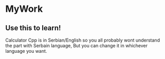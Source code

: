 # MyWork
Use this to learn!
------------------
Calculator Cpp is in Serbian/English so you all probably wont understand the part with Serbain language,
But you can change it in whichever language you want.
